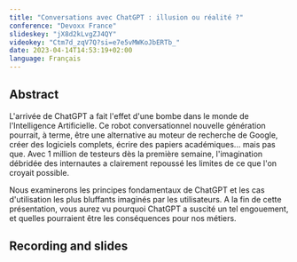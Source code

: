 ```yaml
---
title: "Conversations avec ChatGPT : illusion ou réalité ?"
conference: "Devoxx France"
slideskey: "jX8d2kLvgZJ4QY"
videokey: "Ctm7d_zqV7Q?si=e7e5vMWKoJbERTb_"
date: 2023-04-14T14:53:19+02:00
language: Français
---
```


## Abstract

L'arrivée de ChatGPT a fait l'effet d'une bombe dans le monde de l'Intelligence Artificielle. Ce robot conversationnel nouvelle génération pourrait, à terme, être une alternative au moteur de recherche de Google, créer des logiciels complets,  écrire des papiers académiques... mais pas que. Avec 1 million de testeurs dès la première semaine, l'imagination débridée des internautes a clairement repoussé les limites de ce que l'on croyait possible.

Nous examinerons les principes fondamentaux de ChatGPT et les cas d'utilisation les plus bluffants imaginés par les utilisateurs. 
A la fin de cette présentation, vous aurez vu pourquoi ChatGPT a suscité un tel engouement, et quelles pourraient être les conséquences pour nos métiers.

## Recording and slides

